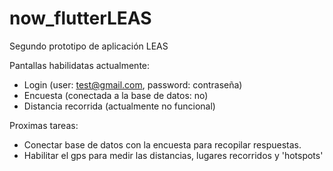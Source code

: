 # now_flutterLEAS
 Segundo prototipo de aplicación LEAS

 Pantallas habilidatas actualmente:

 - Login (user: test@gmail.com, password: contraseña)
 - Encuesta (conectada a la base de datos: no)
 - Distancia recorrida (actualmente no funcional)

Proximas tareas: 

- Conectar base de datos con la encuesta para recopilar respuestas.
- Habilitar el gps para medir las distancias, lugares recorridos y 'hotspots' 

